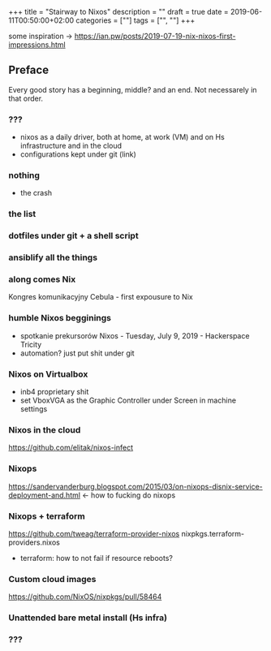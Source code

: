 +++
title = "Stairway to Nixos"
description = ""
draft = true
date = 2019-06-11T00:50:00+02:00
categories = [""]
tags = ["", ""]
+++

some inspiration -> https://ian.pw/posts/2019-07-19-nix-nixos-first-impressions.html

## Preface

Every good story has a beginning, middle? and an end. Not necessarely in that order.

### ???

- nixos as a daily driver, both at home, at work (VM) and on Hs infrastructure and in the cloud
- configurations kept under git (link)

### nothing
- the crash

### the list

### dotfiles under git + a shell script

### ansiblify all the things

### along comes Nix
Kongres komunikacyjny Cebula - first expousure to Nix

### humble Nixos begginings

- spotkanie prekursorów Nixos - Tuesday, July 9, 2019 - Hackerspace Tricity
- automation? just put shit under git

### Nixos on Virtualbox
- inb4 proprietary shit
- set VboxVGA as the Graphic Controller under Screen in machine settings

### Nixos in the cloud
https://github.com/elitak/nixos-infect

### Nixops
https://sandervanderburg.blogspot.com/2015/03/on-nixops-disnix-service-deployment-and.html <- how to fucking do nixops

### Nixops + terraform
https://github.com/tweag/terraform-provider-nixos
nixpkgs.terraform-providers.nixos

- terraform: how to not fail if resource reboots?

### Custom cloud images
https://github.com/NixOS/nixpkgs/pull/58464

### Unattended bare metal install (Hs infra)

### ???
